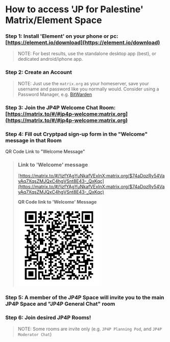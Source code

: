 # How to access 'JP for Palestine' Matrix/Element Space

### Step 1:  Install 'Element' on your phone or pc: **[https://element.io/download](https://element.io/download)** 

> NOTE: For best results, use the standalone desktop app (best), or dedicated android/iphone app.


### Step 2: Create an Account 
> NOTE: Just use the `matrix.org` as your homeserver, save your username and password like you normally would. Consider using a Password Manager, e.g. [BitWarden](https://bitwarden.com/)

### Step 3: Join the JP4P Welcome Chat Room: [https://matrix.to/#/#jp4p-welcome:matrix.org](https://matrix.to/#/#jp4p-welcome:matrix.org)

### Step 4: Fill out Cryptpad sign-up form in the "Welcome" message in that Room

QR Code Link to "Welcome Message"

> ### Link to 'Welcome' message
> [https://matrix.to/#/!jzfYAgYuNkafVExInX:matrix.org/$74aDqzRy54VayAq7XqsZMJQxC4hgVSnt8E43-_QxKqc](https://matrix.to/#/!jzfYAgYuNkafVExInX:matrix.org/$74aDqzRy54VayAq7XqsZMJQxC4hgVSnt8E43-_QxKqc)
> 
> **QR Code link to 'Welcome' Message**
> ![alt text](../assets/jp4p-welcome-room-qr-link.png)


### Step 5: A member of the JP4P Space will invite you to the main JP4P Space and "JP4P General Chat" room

### Step 6: Join desired JP4P Rooms!

> NOTE: Some rooms are invite only (e.g. `JP4P Planning Pod`, and `JP4P Moderator Chat`)

